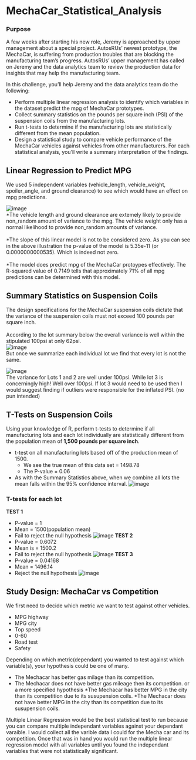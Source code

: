 # MechaCar_Statistical_Analysis
### Purpose
A few weeks after starting his new role, Jeremy is approached by upper management about a special project. AutosRUs’ newest prototype, the MechaCar, is suffering from production troubles that are blocking the manufacturing team’s progress. AutosRUs’ upper management has called on Jeremy and the data analytics team to review the production data for insights that may help the manufacturing team.

In this challenge, you’ll help Jeremy and the data analytics team do the following:

  * Perform multiple linear regression analysis to identify which variables in the dataset predict the mpg of MechaCar prototypes.
  * Collect summary statistics on the pounds per square inch (PSI) of the suspension coils from the manufacturing lots.
  * Run t-tests to determine if the manufacturing lots are statistically different from the mean population.
  * Design a statistical study to compare vehicle performance of the MechaCar vehicles against vehicles from other manufacturers. For each statistical analysis, you’ll       write a summary interpretation of the findings.
  
## Linear Regression to Predict MPG
We used 5 independent variables (vehicle_length, vehicle_weight, spoiler_angle, and ground clearance) to see which would have an effect on mpg predictions.

![image](https://user-images.githubusercontent.com/111661058/228638488-35ab3391-c367-45de-8a71-17d34eb6b7b2.png)<BR>
  *The vehicle length and ground clearance are extemely likely to provide non_random amount of variance to the mpg. The vehicle weight only has a normal likelihood to provide non_random amounts of variance.<BR>
 <BR>
  *The slope of this linear model is not to be considered zero. As you can see in the above illustration the p-value of the model is 5.35e-11 (or 0.0000000000535). Which is indeed not zero.<BR>
  <BR>
  *The model does predict mpg of the MechaCar protoypes effectively. The R-squared value of 0.7149 tells that approximately 71% of all mpg predictions can be determined with this model.


## Summary Statistics on Suspension Coils
The design specifications for the MechaCar suspension coils dictate that the variance of the suspension coils must not exceed 100 pounds per square inch. <BR>
 <BR>
  According to the lot summary below the overall variance is well within the stipulated 100psi at only 62psi.<BR>
![image](https://user-images.githubusercontent.com/111661058/228638589-f5e54c60-4393-46da-a222-67bb408490b0.png)<BR>
 But once we summarize each individual lot we find that every lot is not the same.

![image](https://user-images.githubusercontent.com/111661058/228638543-82a1a43c-f0d0-49cd-bc5f-2b5dce4361bf.png)<BR>
  The variance for Lots 1 and 2 are well under 100psi. While lot 3 is concerningly high! Well over 100psi. If lot 3 would need to be used then I would suggest finding if outliers were responsible for the inflated PSI. (no pun intended)




## T-Tests on Suspension Coils
 Using your knowledge of R, perform t-tests to determine if all manufacturing lots and each lot individually are statistically different from the population mean of **1,500 pounds per square inch**. 
   * t-test on all manufacturing lots based off of the production mean of 1500.
     * We see the true mean of this data set = 1498.78
     * The P-value = 0.06
   * As with the Summary Statistics above, when we combine all lots the mean falls within the 95% confidence interval.
![image](https://user-images.githubusercontent.com/111661058/228638667-176e0228-99b7-49ad-b497-e4fabeafe6ec.png)
### T-tests for each lot
**TEST 1**
  * P-value = 1
  * Mean = 1500(population mean)
  * Fail to reject the null hypothesis
![image](https://user-images.githubusercontent.com/111661058/228638723-d79e18b4-4736-463a-a760-9fbe4ab1d650.png)
**TEST 2**
  * P-value = 0.6072
  * Mean is = 1500.2
  * Fail to reject the null hypothesis
![image](https://user-images.githubusercontent.com/111661058/228638816-aaf3984a-ec8d-4e35-981c-279b164fbbd7.png)
**TEST 3**
  * P-value = 0.04168
  * Mean = 1496.14
  * Reject the null hypothesis
![image](https://user-images.githubusercontent.com/111661058/228638910-d5c856e6-3c59-4547-a088-1ccb0f87c03f.png)

## Study Design: MechaCar vs Competition
We first need to decide which metric we want to test against other vehicles.
  * MPG highway
  * MPG city
  * Top speed
  * 0-60
  * Road test
  * Safety

Depending on which metric(dependant) you wanted to test against which variable(s), your hypothesis could be one of many.
  * The Mechacar has better gas milage than its competition.
  * The Mechacar does not have better gas mileage then its competition.
  or a more specified hypothesis
  *The Mechacar has better MPG in the city than its competition due to its susupension coils.
  *The Mechacar does not have better MPG in the city than its competition due to its susupension coils.

Multiple Linear Regression would be the best statistical test to run because you can compare multiple independant variables against your dependant varaible. I would collect all the varible data I could for the Mecha car and its competition. Once that was in hand you would run the multiple linear regression model with all variables until you found the independant variables that were not statistically significant.
